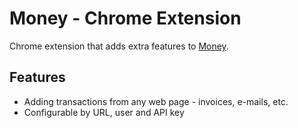 # Money - Chrome Extension
Chrome extension that adds extra features to [Money](https://github.com/chrisputnam9/money).

## Features
 - Adding transactions from any web page - invoices, e-mails, etc.
 - Configurable by URL, user and API key
